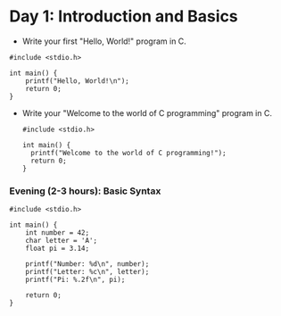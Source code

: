 # Day 1: Introduction and Basics

- Write your first "Hello, World!" program in C.

```
#include <stdio.h>

int main() {
    printf("Hello, World!\n");
    return 0;
}

```

- Write your "Welcome to the world of C programming" program in C.

  ```
  #include <stdio.h>

  int main() {
    printf("Welcome to the world of C programming!");
    return 0;
  }

  ```

### Evening (2-3 hours): Basic Syntax

```
#include <stdio.h>

int main() {
    int number = 42;
    char letter = 'A';
    float pi = 3.14;

    printf("Number: %d\n", number);
    printf("Letter: %c\n", letter);
    printf("Pi: %.2f\n", pi);

    return 0;
}

```
